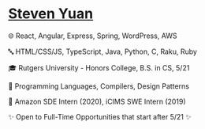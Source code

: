 # [Steven Yuan](https://portfolio.syall.work/contact)

🌐 React, Angular, Express, Spring, WordPress, AWS

🔤 HTML/CSS/JS, TypeScript, Java, Python, C, Raku, Ruby

🎓 Rutgers University - Honors College, B.S. in CS, 5/21

📖 Programming Languages, Compilers, Design Patterns

💼 Amazon SDE Intern (2020), iCIMS SWE Intern (2019)

✨ Open to Full-Time Opportunities that start after 5/21 ✨
